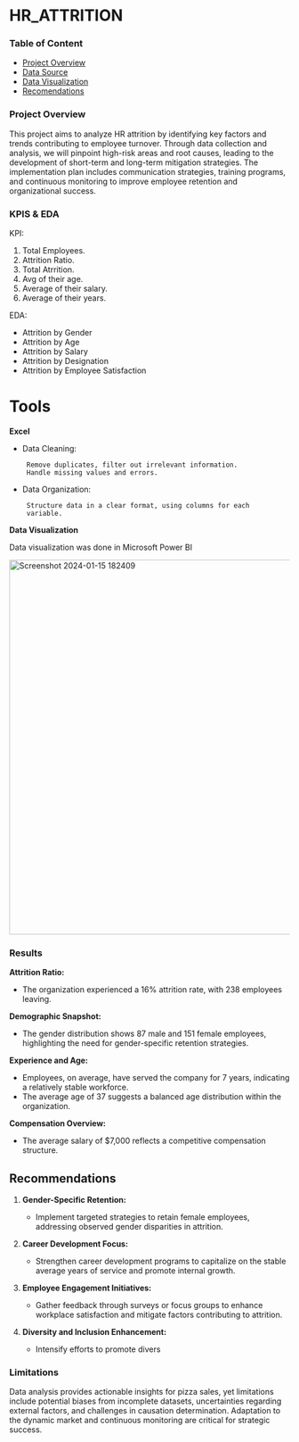 # HR_ATTRITION


### Table of Content

 - [Project Overview](#project-overview)
 - [Data Source](#data-source)
 - [Data Visualization](#data-visualization)
 - [Recomendations](#recomendations)
   
   
### Project Overview

This project aims to analyze HR attrition by identifying key factors and trends contributing to employee turnover. Through data collection and analysis, we will pinpoint high-risk areas and root causes, leading to the development of short-term and long-term mitigation strategies. The implementation plan includes communication strategies, training programs, and continuous monitoring to improve employee retention and organizational success.



### KPIS & EDA
KPI:
1. Total Employees.
2. Attrition Ratio.
3. Total Atrrition.
4. Avg of their age.
5. Average of their salary.
6. Average of their years.
   
EDA:
- Attrition by Gender
- Attrition by Age
- Attrition by Salary
- Attrition by Designation
- Attrition by Employee Satisfaction



# Tools

**Excel**
   - Data Cleaning:

          Remove duplicates, filter out irrelevant information.
          Handle missing values and errors.
   - Data Organization:

          Structure data in a clear format, using columns for each 
          variable.

**Data Visualization**

  Data visualization was done in Microsoft Power BI


<img width="672" alt="Screenshot 2024-01-15 182409" src="https://github.com/RafiurRahmanRowdra/HR_ATTRITION/assets/156413261/079dd503-a2df-4c82-a536-1e19390d7474">



### Results

**Attrition Ratio:** 

   - The organization experienced a 16% attrition rate, with 238 employees 
     leaving.
     
**Demographic Snapshot:**

   - The gender distribution shows 87 male and 151 female employees, 
     highlighting the need for gender-specific retention strategies.

**Experience and Age:**

   - Employees, on average, have served the company for 7 years, indicating 
     a relatively stable workforce.
   - The average age of 37 suggests a balanced age distribution within the 
     organization.
     
 **Compensation Overview:**
 
   - The average salary of $7,000 reflects a competitive compensation 
     structure.

## Recommendations

1. **Gender-Specific Retention:**
   - Implement targeted strategies to retain female employees, addressing observed gender disparities in attrition.

2. **Career Development Focus:**
   - Strengthen career development programs to capitalize on the stable average years of service and promote internal growth.

3. **Employee Engagement Initiatives:**
   - Gather feedback through surveys or focus groups to enhance workplace satisfaction and mitigate factors contributing to attrition.

4. **Diversity and Inclusion Enhancement:**
   - Intensify efforts to promote divers
  

### Limitations


Data analysis provides actionable insights for pizza sales, yet limitations include potential biases from incomplete datasets, uncertainties regarding external factors, and challenges in causation determination. Adaptation to the dynamic market and continuous monitoring are critical for strategic success.
